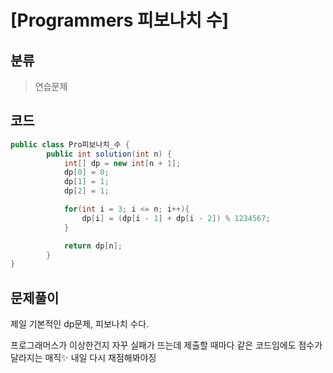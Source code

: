# [Programmers 피보나치 수] 

## 분류
> 연습문제

## 코드
```java
public class Pro피보나치_수 {
        public int solution(int n) {
            int[] dp = new int[n + 1];
            dp[0] = 0;
            dp[1] = 1;
            dp[2] = 1;

            for(int i = 3; i <= n; i++){
                dp[i] = (dp[i - 1] + dp[i - 2]) % 1234567;
            }

            return dp[n];
        }
}
```

## 문제풀이

제일 기본적인 dp문제, 피보나치 수다. 

프로그래머스가 이상한건지 자꾸 실패가 뜨는데 제출할 때마다 같은 코드임에도 점수가 달라지는 매직✨ 내일 다시 채점해봐야징
